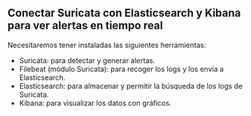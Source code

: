 ## Conectar Suricata con Elasticsearch y Kibana para ver alertas en tiempo real
Necesitaremos tener instaladas las siguientes herramientas:
* Suricata: para detectar y generar alertas.
* Filebeat (módulo Suricata): para recoger los logs y los envía a Elasticsearch.
* Elasticsearch: para almacenar y permitir la búsqueda de los logs de Suricata.
* Kibana: para visualizar los datos con gráficos.
